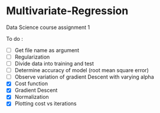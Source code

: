 # Multivariate-Regression
Data Science course assignment 1

To do :
- [ ] Get file name as argument
- [ ] Regularization
- [ ] Divide data into training and test
- [ ] Determine accuracy of model (root mean square error)
- [ ] Observe variation of gradient Descent with varying alpha
- [x] Cost function
- [x] Gradient Descent
- [x] Normalization
- [x] Plotting cost vs iterations
